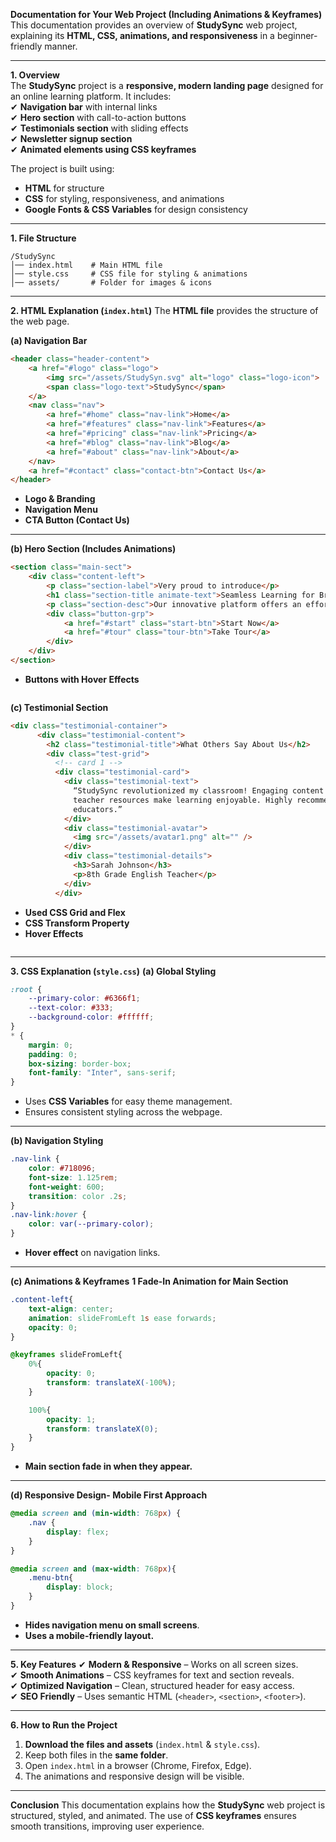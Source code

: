  **Documentation for Your Web Project (Including Animations & Keyframes)**  
This documentation provides an overview of **StudySync** web project, explaining its **HTML, CSS, animations, and responsiveness** in a beginner-friendly manner.

---

**1. Overview**  
The **StudySync** project is a **responsive, modern landing page** designed for an online learning platform. It includes:  
✔ **Navigation bar** with internal links  
✔ **Hero section** with call-to-action buttons  
✔ **Testimonials section** with sliding effects  
✔ **Newsletter signup section**  
✔ **Animated elements using CSS keyframes**  

The project is built using:  
- **HTML** for structure  
- **CSS** for styling, responsiveness, and animations  
- **Google Fonts & CSS Variables** for design consistency  

---

**1. File Structure**
```
/StudySync
│── index.html    # Main HTML file
│── style.css     # CSS file for styling & animations
│── assets/       # Folder for images & icons
```

---

**2. HTML Explanation (`index.html`)**
The **HTML file** provides the structure of the web page.  

**(a) Navigation Bar**
```html
<header class="header-content">
    <a href="#logo" class="logo">
        <img src="/assets/StudySyn.svg" alt="logo" class="logo-icon">
        <span class="logo-text">StudySync</span>
    </a>
    <nav class="nav">
        <a href="#home" class="nav-link">Home</a>
        <a href="#features" class="nav-link">Features</a>
        <a href="#pricing" class="nav-link">Pricing</a>
        <a href="#blog" class="nav-link">Blog</a>
        <a href="#about" class="nav-link">About</a>
    </nav>
    <a href="#contact" class="contact-btn">Contact Us</a>
</header>
```
- **Logo & Branding**
- **Navigation Menu**
- **CTA Button (Contact Us)**  

---

**(b) Hero Section (Includes Animations)**
```html
<section class="main-sect">
    <div class="content-left">
        <p class="section-label">Very proud to introduce</p>
        <h1 class="section-title animate-text">Seamless Learning for Brighter Futures</h1>
        <p class="section-desc">Our innovative platform offers an effortless approach to learning...</p>
        <div class="button-grp">
            <a href="#start" class="start-btn">Start Now</a>
            <a href="#tour" class="tour-btn">Take Tour</a>
        </div>
    </div>
</section>
```
- **Buttons with Hover Effects**  
```

```
**(c) Testimonial Section**
```html
<div class="testimonial-container">
      <div class="testimonial-content">
        <h2 class="testimonial-title">What Others Say About Us</h2>
        <div class="test-grid">
          <!-- card 1 -->
          <div class="testimonial-card">
            <div class="testimonial-text">
              “StudySync revolutionized my classroom! Engaging content and
              teacher resources make learning enjoyable. Highly recommended for
              educators.”
            </div>
            <div class="testimonial-avatar">
              <img src="/assets/avatar1.png" alt="" />
            </div>
            <div class="testimonial-details">
              <h3>Sarah Johnson</h3>
              <p>8th Grade English Teacher</p>
            </div>
          </div>
```
- **Used CSS Grid and Flex**
- **CSS Transform Property**
- **Hover Effects**
```

```
---

**3. CSS Explanation (`style.css`)**
 **(a) Global Styling**
```css
:root {
    --primary-color: #6366f1;
    --text-color: #333;
    --background-color: #ffffff;
}
* {
    margin: 0;
    padding: 0;
    box-sizing: border-box;
    font-family: "Inter", sans-serif;
}
```
- Uses **CSS Variables** for easy theme management.  
- Ensures consistent styling across the webpage.  

---

**(b) Navigation Styling**
```css
.nav-link {
    color: #718096;
    font-size: 1.125rem;
    font-weight: 600;
    transition: color .2s;
}
.nav-link:hover {
    color: var(--primary-color);
}
```
- **Hover effect** on navigation links.  

---

**(c) Animations & Keyframes**
**1 Fade-In Animation for Main Section**  
```css
.content-left{
    text-align: center;
    animation: slideFromLeft 1s ease forwards;
    opacity: 0;
}

@keyframes slideFromLeft{
    0%{
        opacity: 0;
        transform: translateX(-100%);
    }

    100%{
        opacity: 1;
        transform: translateX(0);
    }   
}
```
- **Main section fade in when they appear.**  

---

 **(d) Responsive Design- Mobile First Approach**
```css
@media screen and (min-width: 768px) {
    .nav {
        display: flex;
    }
}

@media screen and (max-width: 768px){
    .menu-btn{
        display: block;
    }   
}
```
- **Hides navigation menu on small screens**.  
- **Uses a mobile-friendly layout.**  

---

**5. Key Features**
✔ **Modern & Responsive** – Works on all screen sizes.  
✔ **Smooth Animations** – CSS keyframes for text and section reveals.  
✔ **Optimized Navigation** – Clean, structured header for easy access.  
✔ **SEO Friendly** – Uses semantic HTML (`<header>`, `<section>`, `<footer>`).  

---

**6. How to Run the Project**
1. **Download the files and assets** (`index.html` & `style.css`).  
2. Keep both files in the **same folder**.  
3. Open `index.html` in a browser (Chrome, Firefox, Edge).  
4. The animations and responsive design will be visible.  

---

**Conclusion**
This documentation explains how the **StudySync** web project is structured, styled, and animated. The use of **CSS keyframes** ensures smooth transitions, improving user experience.  